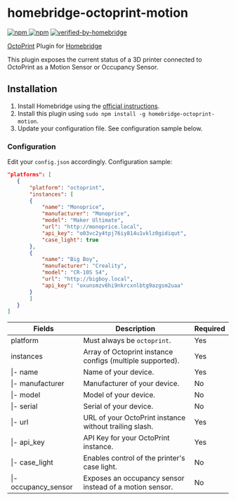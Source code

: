 # homebridge-octoprint-motion

[![npm](https://img.shields.io/npm/v/homebridge-octoprint-motion) ![npm](https://img.shields.io/npm/dt/homebridge-octoprint-motion)](https://www.npmjs.com/package/homebridge-octoprint-motion) [![verified-by-homebridge](https://badgen.net/badge/homebridge/verified/purple)](https://github.com/homebridge/homebridge/wiki/Verified-Plugins)

[OctoPrint](https://octoprint.org) Plugin for [Homebridge](https://github.com/nfarina/homebridge)

This plugin exposes the current status of a 3D printer connected to OctoPrint as a Motion Sensor or Occupancy Sensor.

## Installation

1. Install Homebridge using the [official instructions](https://github.com/homebridge/homebridge/wiki).
2. Install this plugin using `sudo npm install -g homebridge-octoprint-motion`.
3. Update your configuration file. See configuration sample below.

### Configuration

Edit your `config.json` accordingly. Configuration sample:

 ```json
"platforms": [
    {
        "platform": "octoprint",
        "instances": [
        {
            "name": "Monoprice",
            "manufacturer": "Monoprice",
            "model": "Maker Ultimate",
            "url": "http://monoprice.local",
            "api_key": "o03vc2y4tpj76iy814u1vklz0gidiqut",
            "case_light": true
        },
        {
            "name": "Big Boy",
            "manufacturer": "Creality",
            "model": "CR-10S S4",
            "url": "http://bigboy.local",
            "api_key": "oxunsmzv6hi9nkrcxnlbtg9azgsm2uaa"
        }
        ]
    }
]
```

| Fields               | Description                                                                  | Required |
|----------------------|------------------------------------------------------------------------------|----------|
| platform             | Must always be `octoprint`.                                                  | Yes      |
| instances            | Array of Octoprint instance configs (multiple supported).                    | Yes      |
| \|- name             | Name of your device.                                                         | Yes      |
| \|- manufacturer     | Manufacturer of your device.                                                 | No       |
| \|- model            | Model of your device.                                                        | No       |
| \|- serial           | Serial of your device.                                                       | No       |
| \|- url              | URL of your OctoPrint instance without trailing slash.                       | Yes      |
| \|- api_key          | API Key for your OctoPrint instance.                                         | Yes      |
| \|- case_light       | Enables control of the printer's case light.                                 | No       |
| \|- occupancy_sensor | Exposes an occupancy sensor instead of a motion sensor.                      | No       |
